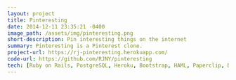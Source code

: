 ```yaml
---
layout: project
title: Pinteresting
date: 2014-12-11 23:35:21 -0400
image_path: /assets/img/pinteresting.png
short-description: Pin interesting things on the internet
summary: Pinteresting is a Pinterest clone.
project-url: https://rj-pinteresting.herokuapp.com/
code-url: https://github.com/RJNY/pinteresting
tech: [Ruby on Rails, PostgreSQL, Heroku, Bootstrap, HAML, Paperclip, Devise, Masonary]
---
```



